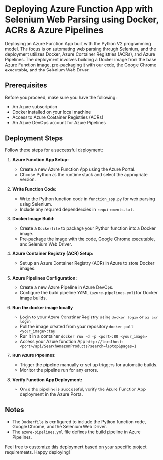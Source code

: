 # Deploying Azure Function App with Selenium Web Parsing using Docker, ACRs & Azure Pipelines

Deploying an Azure Function App built with the Python V2 programming model. The focus is on automating web parsing through Selenium, and the deployment utilizes Docker, Azure Container Registries (ACRs), and Azure Pipelines.
The deployment involves building a Docker image from the base Azure Function image, pre-packaging it with our code, the Google Chrome executable, and the Selenium Web Driver.

## Prerequisites

Before you proceed, make sure you have the following:

- An Azure subscription
- Docker installed on your local machine
- Access to Azure Container Registries (ACRs)
- An Azure DevOps account for Azure Pipelines

## Deployment Steps

Follow these steps for a successful deployment:

1. **Azure Function App Setup:**
   - Create a new Azure Function App using the Azure Portal.
   - Choose Python as the runtime stack and select the appropriate version.

2. **Write Function Code:**
   - Write the Python function code in `function_app.py` for web parsing using Selenium.
   - Include any required dependencies in `requirements.txt`.

3. **Docker Image Build:**
   - Create a `Dockerfile` to package your Python function into a Docker image.
   - Pre-package the image with the code, Google Chrome executable, and Selenium Web Driver.

4. **Azure Container Registry (ACR) Setup:**
   - Set up an Azure Container Registry (ACR) in Azure to store Docker images.

5. **Azure Pipelines Configuration:**
   - Create a new Azure Pipeline in Azure DevOps.
   - Configure the build pipeline YAML (`azure-pipelines.yml`) for Docker image builds.
6. **Run the docker image locally**
   - Login to your Azure Conatiner Registry using `docker login` or `az acr login`
   - Pull the image created from your repository `docker pull <your_image>:tag`
   - Run it in a container `docker run -d -p <port>:80 <your_image>`
   - Access your Azure function App `http://localhost:<port>/api/SearchAmazonProducts?search=laptop&pages=1`

6. **Run Azure Pipelines:**
   - Trigger the pipeline manually or set up triggers for automatic builds.
   - Monitor the pipeline run for any errors.

7. **Verify Function App Deployment:**
   - Once the pipeline is successful, verify the Azure Function App deployment in the Azure Portal.

## Notes

- The `Dockerfile` is configured to include the Python function code, Google Chrome, and the Selenium Web Driver.
- The `azure-pipelines.yml` file defines the build pipeline in Azure Pipelines.

Feel free to customize this deployment based on your specific project requirements. Happy deploying!
